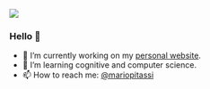![](https://github.com/pitassimario/pitassimario/blob/master/couverture.png)

### Hello 👋

- 🔭 I’m currently working on my [personal website](https://pitassi.fr).
- 🌱 I’m learning cognitive and computer science.
- 📫 How to reach me: [@mariopitassi](https://telegram.me/mariopitassi)

<!--
**pitassimario/pitassimario** is a ✨ _special_ ✨ repository because its `README.md` (this file) appears on your GitHub profile.

Here are some ideas to get you started:

- 🔭 I’m currently working on ...
- 🌱 I’m currently learning ...
- 👯 I’m looking to collaborate on ...
- 🤔 I’m looking for help with ...
- 💬 Ask me about ...
- 📫 How to reach me: ...
- 😄 Pronouns: ...
- ⚡ Fun fact: ...
-->
